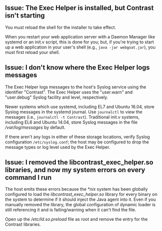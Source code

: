 
<!--
title: "Troubleshooting Java Agent Installation with the Exec Helper package"
description: "Troubleshooting potential issues with the Exec Helper package"
tags: "troubleshooting installation Java agent linux exec package"
-->

## Issue: The Exec Helper is installed, but Contrast isn't starting

You must reload the shell for the installer to take effect.

When you restart your web application server with a Daemon Manager like systemd or an init.v script, this is done for you; but, if you're trying to start up a web application in your user's shell (e.g., `java -jar webgoat.jar`), you must first reload your shell.

## Issue: I don't know where the Exec Helper logs messages

The Exec Helper logs messages to the host's Syslog service using the identifier "Contrast". The Exec Helper uses the "user.warn" and "user.debug" Syslog facility and level, respectively.

Newer systems which use systemd, including EL7 and Ubuntu 16.04, store Syslog messages in the systemd journal. Use `journalctl` to view the messages (i.e., `journalctl -t Contrast`). Traditional init.v systems, including EL6 and Ubuntu 14.04, store Syslog messages in the file */var/log/messages* by default.

If there aren't any logs in either of these storage locations, verify Syslog configuration `/etc/syslog.conf`; the host may be configured to drop the message types or log level used by the Exec Helper.

## Issue: I removed the libcontrast_exec_helper.so libraries, and now my system errors on every command I run

The host emits these errors because the *&ast;nix* system has been globally configured to load the *libcontrast_exec_helper.so* library for every binary on the system to determine if it should inject the Java agent into it. Even if you manually removed the library, the global configuration of dynamic loader is still referencing it and is failing/warning when it can't find the file.

Open up the */etc/ld.so.preload* file as root and remove the entry for the Contrast libraries.
